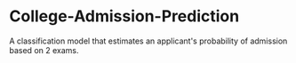 # College-Admission-Prediction
A classification model that estimates an applicant's probability of admission based on 2 exams.
